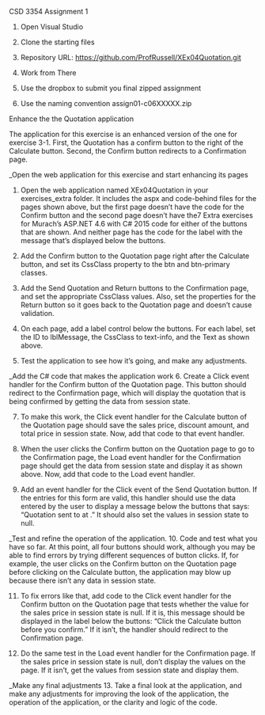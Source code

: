 CSD 3354 Assignment 1

1) Open Visual Studio

2) Clone the starting files 

3) Repository URL: https://github.com/ProfRussell/XEx04Quotation.git

4) Work from There

5) Use the dropbox to submit you final zipped assignment

6) Use the naming convention assign01-c06XXXXX.zip


Enhance the the Quotation application

The application for this exercise is an enhanced version of the one for exercise 3-1. First, 
the Quotation has a confirm button to the right of the Calculate button. Second, the
Confirm button redirects to a Confirmation page.

_Open the web application for this exercise and start enhancing its pages
1. Open the web application named XEx04Quotation in your exercises_extra folder. It
includes the aspx and code-behind files for the pages shown above, but the first page
doesn’t have the code for the Confirm button and the second page doesn’t have the7 Extra exercises for Murach’s ASP.NET 4.6 with C# 2015
code for either of the buttons that are shown. And neither page has the code for the
label with the message that’s displayed below the buttons.

2. Add the Confirm button to the Quotation page right after the Calculate button, and set
its CssClass property to the btn and btn-primary classes.

3. Add the Send Quotation and Return buttons to the Confirmation page, and set the
appropriate CssClass values. Also, set the properties for the Return button so it goes
back to the Quotation page and doesn’t cause validation.

4. On each page, add a label control below the buttons. For each label, set the ID to
lblMessage, the CssClass to text-info, and the Text as shown above.

5. Test the application to see how it’s going, and make any adjustments.

_Add the C# code that makes the application work
6. Create a Click event handler for the Confirm button of the Quotation page. This
button should redirect to the Confirmation page, which will display the quotation that
is being confirmed by getting the data from session state.

7. To make this work, the Click event handler for the Calculate button of the Quotation
page should save the sales price, discount amount, and total price in session state.
Now, add that code to that event handler.

8. When the user clicks the Confirm button on the Quotation page to go to the
Confirmation page, the Load event handler for the Confirmation page should get the
data from session state and display it as shown above. Now, add that code to the
Load event handler.

9. Add an event handler for the Click event of the Send Quotation button. If the entries
for this form are valid, this handler should use the data entered by the user to display
a message below the buttons that says: “Quotation sent to <name> at <email>.” It
should also set the values in session state to null.

_Test and refine the operation of the application.
10. Code and test what you have so far. At this point, all four buttons should work,
although you may be able to find errors by trying different sequences of button
clicks. If, for example, the user clicks on the Confirm button on the Quotation page
before clicking on the Calculate button, the application may blow up because there
isn’t any data in session state.

11. To fix errors like that, add code to the Click event handler for the Confirm button on
the Quotation page that tests whether the value for the sales price in session state is
null. If it is, this message should be displayed in the label below the buttons: “Click
the Calculate button before you confirm.” If it isn’t, the handler should redirect to the
Confirmation page.

12. Do the same test in the Load event handler for the Confirmation page. If the sales
price in session state is null, don’t display the values on the page. If it isn’t, get the
values from session state and display them.

_Make any final adjustments
13. Take a final look at the application, and make any adjustments for improving the look
of the application, the operation of the application, or the clarity and logic of the
code.
